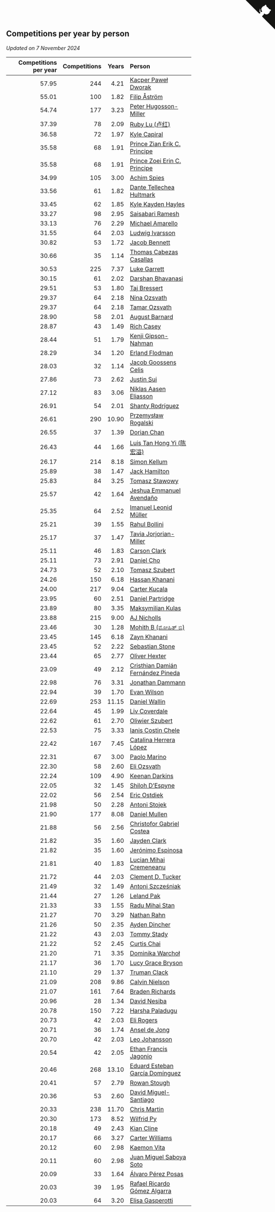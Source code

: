 ## Competitions per year by person

*Updated on  7 November 2024*

| Competitions per year | Competitions | Years | Person |
| ---: | ---: | ---: | :--- |
| 57.95 | 244 | 4.21 | [Kacper Paweł Dworak](https://www.worldcubeassociation.org/persons/2020DWOR01) |
| 55.01 | 100 | 1.82 | [Filip Åström](https://www.worldcubeassociation.org/persons/2023ASTR01) |
| 54.74 | 177 | 3.23 | [Peter Hugosson-Miller](https://www.worldcubeassociation.org/persons/2021HUGO01) |
| 37.39 | 78 | 2.09 | [Ruby Lu (卢红)](https://www.worldcubeassociation.org/persons/2022LURU01) |
| 36.58 | 72 | 1.97 | [Kyle Capiral](https://www.worldcubeassociation.org/persons/2022CAPI02) |
| 35.58 | 68 | 1.91 | [Prince Zian Erik C. Principe](https://www.worldcubeassociation.org/persons/2022PRIN08) |
| 35.58 | 68 | 1.91 | [Prince Zoei Erin C. Principe](https://www.worldcubeassociation.org/persons/2022PRIN09) |
| 34.99 | 105 | 3.00 | [Achim Spies](https://www.worldcubeassociation.org/persons/2021SPIE01) |
| 33.56 | 61 | 1.82 | [Dante Tellechea Hultmark](https://www.worldcubeassociation.org/persons/2023HULT01) |
| 33.45 | 62 | 1.85 | [Kyle Kayden Hayles](https://www.worldcubeassociation.org/persons/2022HAYL02) |
| 33.27 | 98 | 2.95 | [Saisabari Ramesh](https://www.worldcubeassociation.org/persons/2021RAME01) |
| 33.13 | 76 | 2.29 | [Michael Amarello](https://www.worldcubeassociation.org/persons/2022AMAR09) |
| 31.55 | 64 | 2.03 | [Ludwig Ivarsson](https://www.worldcubeassociation.org/persons/2022IVAR01) |
| 30.82 | 53 | 1.72 | [Jacob Bennett](https://www.worldcubeassociation.org/persons/2023BENN04) |
| 30.66 | 35 | 1.14 | [Thomas Cabezas Casallas](https://www.worldcubeassociation.org/persons/2023CASA08) |
| 30.53 | 225 | 7.37 | [Luke Garrett](https://www.worldcubeassociation.org/persons/2017GARR05) |
| 30.15 | 61 | 2.02 | [Darshan Bhavanasi](https://www.worldcubeassociation.org/persons/2022BHAV01) |
| 29.51 | 53 | 1.80 | [Taj Bressert](https://www.worldcubeassociation.org/persons/2023BRES01) |
| 29.37 | 64 | 2.18 | [Nina Ozsvath](https://www.worldcubeassociation.org/persons/2022OZSV03) |
| 29.37 | 64 | 2.18 | [Tamar Ozsvath](https://www.worldcubeassociation.org/persons/2022OZSV04) |
| 28.90 | 58 | 2.01 | [August Barnard](https://www.worldcubeassociation.org/persons/2022BARN21) |
| 28.87 | 43 | 1.49 | [Rich Casey](https://www.worldcubeassociation.org/persons/2023CASE06) |
| 28.44 | 51 | 1.79 | [Kenji Gipson-Nahman](https://www.worldcubeassociation.org/persons/2023GIPS01) |
| 28.29 | 34 | 1.20 | [Erland Flodman](https://www.worldcubeassociation.org/persons/2023FLOD01) |
| 28.03 | 32 | 1.14 | [Jacob Goossens Celis](https://www.worldcubeassociation.org/persons/2023CELI06) |
| 27.86 | 73 | 2.62 | [Justin Sui](https://www.worldcubeassociation.org/persons/2022SUIJ01) |
| 27.12 | 83 | 3.06 | [Niklas Aasen Eliasson](https://www.worldcubeassociation.org/persons/2021ELIA01) |
| 26.91 | 54 | 2.01 | [Shanty Rodríguez](https://www.worldcubeassociation.org/persons/2022CUBI01) |
| 26.61 | 290 | 10.90 | [Przemysław Rogalski](https://www.worldcubeassociation.org/persons/2013ROGA02) |
| 26.55 | 37 | 1.39 | [Dorian Chan](https://www.worldcubeassociation.org/persons/2023DORI01) |
| 26.43 | 44 | 1.66 | [Luis Tan Hong Yi (陈宏溢)](https://www.worldcubeassociation.org/persons/2023YILU01) |
| 26.17 | 214 | 8.18 | [Simon Kellum](https://www.worldcubeassociation.org/persons/2016KELL12) |
| 25.89 | 38 | 1.47 | [Jack Hamilton](https://www.worldcubeassociation.org/persons/2023HAMI08) |
| 25.83 | 84 | 3.25 | [Tomasz Stawowy](https://www.worldcubeassociation.org/persons/2021STAW01) |
| 25.57 | 42 | 1.64 | [Jeshua Emmanuel Avendaño](https://www.worldcubeassociation.org/persons/2023AVEN01) |
| 25.35 | 64 | 2.52 | [Imanuel Leonid Müller](https://www.worldcubeassociation.org/persons/2022MULL02) |
| 25.21 | 39 | 1.55 | [Rahul Bollini](https://www.worldcubeassociation.org/persons/2023BOLL01) |
| 25.17 | 37 | 1.47 | [Tavia Jorjorian-Miller](https://www.worldcubeassociation.org/persons/2023JORJ01) |
| 25.11 | 46 | 1.83 | [Carson Clark](https://www.worldcubeassociation.org/persons/2023CLAR02) |
| 25.11 | 73 | 2.91 | [Daniel Cho](https://www.worldcubeassociation.org/persons/2021CHOD01) |
| 24.73 | 52 | 2.10 | [Tomasz Szubert](https://www.worldcubeassociation.org/persons/2022SZUB02) |
| 24.26 | 150 | 6.18 | [Hassan Khanani](https://www.worldcubeassociation.org/persons/2018KHAN26) |
| 24.00 | 217 | 9.04 | [Carter Kucala](https://www.worldcubeassociation.org/persons/2015KUCA01) |
| 23.95 | 60 | 2.51 | [Daniel Partridge](https://www.worldcubeassociation.org/persons/2022PART02) |
| 23.89 | 80 | 3.35 | [Maksymilian Kulas](https://www.worldcubeassociation.org/persons/2021KULA02) |
| 23.88 | 215 | 9.00 | [AJ Nicholls](https://www.worldcubeassociation.org/persons/2015NICH04) |
| 23.46 | 30 | 1.28 | [Mohith B (ಮೋಹಿತ್ ಬಿ)](https://www.worldcubeassociation.org/persons/2023BMOH01) |
| 23.45 | 145 | 6.18 | [Zayn Khanani](https://www.worldcubeassociation.org/persons/2018KHAN28) |
| 23.45 | 52 | 2.22 | [Sebastian Stone](https://www.worldcubeassociation.org/persons/2022STON09) |
| 23.44 | 65 | 2.77 | [Oliver Hexter](https://www.worldcubeassociation.org/persons/2022HEXT01) |
| 23.09 | 49 | 2.12 | [Cristhian Damián Fernández Pineda](https://www.worldcubeassociation.org/persons/2022PINE05) |
| 22.98 | 76 | 3.31 | [Jonathan Dammann](https://www.worldcubeassociation.org/persons/2021DAMM01) |
| 22.94 | 39 | 1.70 | [Evan Wilson](https://www.worldcubeassociation.org/persons/2023WILS11) |
| 22.69 | 253 | 11.15 | [Daniel Wallin](https://www.worldcubeassociation.org/persons/2013WALL03) |
| 22.64 | 45 | 1.99 | [Liv Coverdale](https://www.worldcubeassociation.org/persons/2022COVE02) |
| 22.62 | 61 | 2.70 | [Oliwier Szubert](https://www.worldcubeassociation.org/persons/2022SZUB01) |
| 22.53 | 75 | 3.33 | [Ianis Costin Chele](https://www.worldcubeassociation.org/persons/2021CHEL01) |
| 22.42 | 167 | 7.45 | [Catalina Herrera López](https://www.worldcubeassociation.org/persons/2017LOPE31) |
| 22.31 | 67 | 3.00 | [Paolo Marino](https://www.worldcubeassociation.org/persons/2021MARI04) |
| 22.30 | 58 | 2.60 | [Eli Ozsvath](https://www.worldcubeassociation.org/persons/2022OZSV01) |
| 22.24 | 109 | 4.90 | [Keenan Darkins](https://www.worldcubeassociation.org/persons/2019DARK02) |
| 22.05 | 32 | 1.45 | [Shiloh D’Espyne](https://www.worldcubeassociation.org/persons/2023DESP01) |
| 22.02 | 56 | 2.54 | [Eric Ostdiek](https://www.worldcubeassociation.org/persons/2022OSTD01) |
| 21.98 | 50 | 2.28 | [Antoni Stojek](https://www.worldcubeassociation.org/persons/2022STOJ03) |
| 21.90 | 177 | 8.08 | [Daniel Mullen](https://www.worldcubeassociation.org/persons/2016MULL04) |
| 21.88 | 56 | 2.56 | [Christofor Gabriel Costea](https://www.worldcubeassociation.org/persons/2022COST03) |
| 21.82 | 35 | 1.60 | [Jayden Clark](https://www.worldcubeassociation.org/persons/2023CLAR13) |
| 21.82 | 35 | 1.60 | [Jerónimo Espinosa](https://www.worldcubeassociation.org/persons/2023ESPI07) |
| 21.81 | 40 | 1.83 | [Lucian Mihai Cremeneanu](https://www.worldcubeassociation.org/persons/2023CREM01) |
| 21.72 | 44 | 2.03 | [Clement D. Tucker](https://www.worldcubeassociation.org/persons/2022TUCK09) |
| 21.49 | 32 | 1.49 | [Antoni Szcześniak](https://www.worldcubeassociation.org/persons/2023SZCZ04) |
| 21.44 | 27 | 1.26 | [Leland Pak](https://www.worldcubeassociation.org/persons/2023PAKL02) |
| 21.33 | 33 | 1.55 | [Radu Mihai Stan](https://www.worldcubeassociation.org/persons/2023STAN09) |
| 21.27 | 70 | 3.29 | [Nathan Rahn](https://www.worldcubeassociation.org/persons/2021RAHN01) |
| 21.26 | 50 | 2.35 | [Ayden Dincher](https://www.worldcubeassociation.org/persons/2022DINC01) |
| 21.22 | 43 | 2.03 | [Tommy Stady](https://www.worldcubeassociation.org/persons/2022STAD01) |
| 21.22 | 52 | 2.45 | [Curtis Chai](https://www.worldcubeassociation.org/persons/2022CHAI02) |
| 21.20 | 71 | 3.35 | [Dominika Warchoł](https://www.worldcubeassociation.org/persons/2021WARC01) |
| 21.17 | 36 | 1.70 | [Lucy Grace Bryson](https://www.worldcubeassociation.org/persons/2023BRYS01) |
| 21.10 | 29 | 1.37 | [Truman Clack](https://www.worldcubeassociation.org/persons/2023CLAC02) |
| 21.09 | 208 | 9.86 | [Calvin Nielson](https://www.worldcubeassociation.org/persons/2014NIEL03) |
| 21.07 | 161 | 7.64 | [Braden Richards](https://www.worldcubeassociation.org/persons/2017RICH02) |
| 20.96 | 28 | 1.34 | [David Nesiba](https://www.worldcubeassociation.org/persons/2023NESI01) |
| 20.78 | 150 | 7.22 | [Harsha Paladugu](https://www.worldcubeassociation.org/persons/2017PALA08) |
| 20.73 | 42 | 2.03 | [Eli Rogers](https://www.worldcubeassociation.org/persons/2022ROGE05) |
| 20.71 | 36 | 1.74 | [Ansel de Jong](https://www.worldcubeassociation.org/persons/2023JONG01) |
| 20.70 | 42 | 2.03 | [Leo Johansson](https://www.worldcubeassociation.org/persons/2022JOHA08) |
| 20.54 | 42 | 2.05 | [Ethan Francis Jagonio](https://www.worldcubeassociation.org/persons/2022JAGO03) |
| 20.46 | 268 | 13.10 | [Eduard Esteban García Domínguez](https://www.worldcubeassociation.org/persons/2011EDUA01) |
| 20.41 | 57 | 2.79 | [Rowan Stough](https://www.worldcubeassociation.org/persons/2022STOU01) |
| 20.36 | 53 | 2.60 | [David Miguel-Santiago](https://www.worldcubeassociation.org/persons/2022MIGU02) |
| 20.33 | 238 | 11.70 | [Chris Martin](https://www.worldcubeassociation.org/persons/2013MART03) |
| 20.30 | 173 | 8.52 | [Wilfrid Py](https://www.worldcubeassociation.org/persons/2016PYWI01) |
| 20.18 | 49 | 2.43 | [Kian Cline](https://www.worldcubeassociation.org/persons/2022CLIN01) |
| 20.17 | 66 | 3.27 | [Carter Williams](https://www.worldcubeassociation.org/persons/2021WILL06) |
| 20.12 | 60 | 2.98 | [Kaemon Vita](https://www.worldcubeassociation.org/persons/2021VITA01) |
| 20.11 | 60 | 2.98 | [Juan Miguel Saboya Soto](https://www.worldcubeassociation.org/persons/2021SOTO01) |
| 20.09 | 33 | 1.64 | [Álvaro Pérez Posas](https://www.worldcubeassociation.org/persons/2023POSA01) |
| 20.03 | 39 | 1.95 | [Rafael Ricardo Gómez Algarra](https://www.worldcubeassociation.org/persons/2022ALGA01) |
| 20.03 | 64 | 3.20 | [Elisa Gasperotti](https://www.worldcubeassociation.org/persons/2021GASP01) |


<a href="https://github.com/jonatanklosko/wca_statistics" class="github-corner" aria-label="View source on Github"><svg width="80" height="80" viewBox="0 0 250 250" style="fill:#151513; color:#fff; position: absolute; top: 0; border: 0; right: 0;" aria-hidden="true"><path d="M0,0 L115,115 L130,115 L142,142 L250,250 L250,0 Z"></path><path d="M128.3,109.0 C113.8,99.7 119.0,89.6 119.0,89.6 C122.0,82.7 120.5,78.6 120.5,78.6 C119.2,72.0 123.4,76.3 123.4,76.3 C127.3,80.9 125.5,87.3 125.5,87.3 C122.9,97.6 130.6,101.9 134.4,103.2" fill="currentColor" style="transform-origin: 130px 106px;" class="octo-arm"></path><path d="M115.0,115.0 C114.9,115.1 118.7,116.5 119.8,115.4 L133.7,101.6 C136.9,99.2 139.9,98.4 142.2,98.6 C133.8,88.0 127.5,74.4 143.8,58.0 C148.5,53.4 154.0,51.2 159.7,51.0 C160.3,49.4 163.2,43.6 171.4,40.1 C171.4,40.1 176.1,42.5 178.8,56.2 C183.1,58.6 187.2,61.8 190.9,65.4 C194.5,69.0 197.7,73.2 200.1,77.6 C213.8,80.2 216.3,84.9 216.3,84.9 C212.7,93.1 206.9,96.0 205.4,96.6 C205.1,102.4 203.0,107.8 198.3,112.5 C181.9,128.9 168.3,122.5 157.7,114.1 C157.9,116.9 156.7,120.9 152.7,124.9 L141.0,136.5 C139.8,137.7 141.6,141.9 141.8,141.8 Z" fill="currentColor" class="octo-body"></path></svg></a><style>.github-corner:hover .octo-arm{animation:octocat-wave 560ms ease-in-out}@keyframes octocat-wave{0%,100%{transform:rotate(0)}20%,60%{transform:rotate(-25deg)}40%,80%{transform:rotate(10deg)}}@media (max-width:500px){.github-corner:hover .octo-arm{animation:none}.github-corner .octo-arm{animation:octocat-wave 560ms ease-in-out}}</style>
